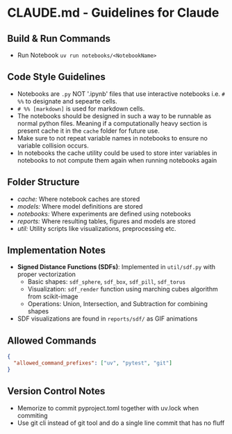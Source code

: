 # CLAUDE.md - Guidelines for Claude

## Build & Run Commands
- Run Notebook `uv run notebooks/<NotebookName>`

## Code Style Guidelines
- Notebooks are `.py` NOT '.ipynb' files that use interactive notebooks i.e. `# %%` to designate and sepearte cells.
- `# %% [markdown]` is used for markdown cells.
- The notebooks should be designed in such a way to be runnable as normal python files. Meaning
if a computationally heavy section is present cache it in the `cache` folder for future use.
- Make sure to not repeat variable names in notebooks to ensure no variable collision occurs.
- In notebooks the cache utility could be used to store inter variables in notebooks to not compute them again when running notebooks again

## Folder Structure
- *cache:* Where notebook caches are stored
- *models:* Where model definitions are stored
- *notebooks:* Where experiments are defined using notebooks
- *reports:* Where resulting tables, figures and models are stored
- *util:* Utility scripts like visualizations, preprocessing etc.

## Implementation Notes
- **Signed Distance Functions (SDFs)**: Implemented in `util/sdf.py` with proper vectorization
  - Basic shapes: `sdf_sphere`, `sdf_box`, `sdf_pill`, `sdf_torus`
  - Visualization: `sdf_render` function using marching cubes algorithm from scikit-image
  - Operations: Union, Intersection, and Subtraction for combining shapes
- SDF visualizations are found in `reports/sdf/` as GIF animations

## Allowed Commands 
```json
{
  "allowed_command_prefixes": ["uv", "pytest", "git"]
}
``` 

## Version Control Notes
- Memorize to commit pyproject.toml together with uv.lock when commiting
- Use git cli instead of git tool and do a single line commit that has no fluff